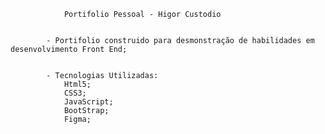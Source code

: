                 Portifolio Pessoal - Higor Custodio
            
             
            - Portifolio construido para desmonstração de habilidades em desenvolvimento Front End;
           
           
            - Tecnologias Utilizadas:
                Html5;
                CSS3;
                JavaScript;
                BootStrap;
                Figma;

